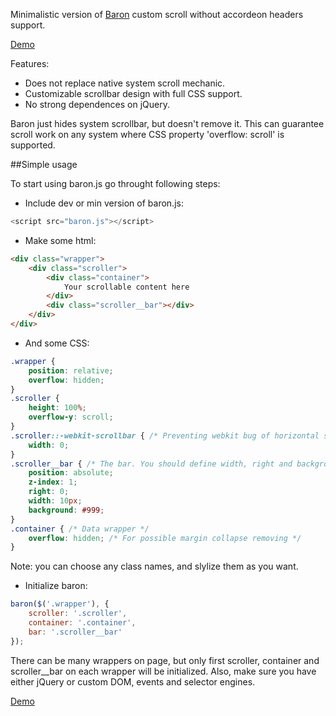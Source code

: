 Minimalistic version of <a href="https://github.com/Diokuz/baron">Baron</a> custom scroll without accordeon headers support.

<a href="http://darkwebdev.github.com/baron/test/">Demo</a>

Features:

- Does not replace native system scroll mechanic.
- Customizable scrollbar design with full CSS support.
- No strong dependences on jQuery.

Baron just hides system scrollbar, but doesn't remove it. This can guarantee scroll work on any system where CSS property 'overflow: scroll' is supported.

##Simple usage

To start using baron.js go throught following steps:

* Include dev or min version of baron.js:

```js
<script src="baron.js"></script>
```

* Make some html:

```html
<div class="wrapper">
    <div class="scroller">
        <div class="container">
        	Your scrollable content here
        </div>
        <div class="scroller__bar"></div>
    </div>
</div>
```

* And some CSS:

```css
.wrapper {
    position: relative;
    overflow: hidden;
}
.scroller {
    height: 100%;
    overflow-y: scroll;
}
.scroller::-webkit-scrollbar { /* Preventing webkit bug of horizontal scrolling */
    width: 0;
}
.scroller__bar { /* The bar. You should define width, right and background */
    position: absolute;    
    z-index: 1;
    right: 0;
    width: 10px;
    background: #999;
}
.container { /* Data wrapper */
    overflow: hidden; /* For possible margin collapse removing */
}
```

Note: you can choose any class names, and slylize them as you want.

* Initialize baron:

```js
baron($('.wrapper'), {
    scroller: '.scroller',
    container: '.container',
    bar: '.scroller__bar'
});
```

There can be many wrappers on page, but only first scroller, container and scroller__bar on each wrapper will be initialized. Also, make sure you have either jQuery or custom DOM, events and selector engines.

<a href="http://darkwebdev.github.com/baron/test/">Demo</a>
